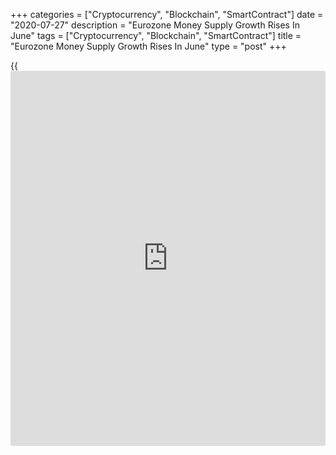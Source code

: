 +++
categories = ["Cryptocurrency", "Blockchain", "SmartContract"]
date = "2020-07-27"
description = "Eurozone Money Supply Growth Rises In June"
tags = ["Cryptocurrency", "Blockchain", "SmartContract"]
title = "Eurozone Money Supply Growth Rises In June"
type = "post"
+++

{{<iframe id="large-banner" src="https://www.bounty.group/#slide=16.0" width="100%" height="600" scrolling="no" style="border: 0px solid rgb(216, 221, 230); border-radius: 3px;">}}

Eurozone money supply growth accelerated in June, while growth in
private sector credit slowed marginally, data published by the European
Central Bank showed Monday.

The monetary aggregate M3 grew 9.2 percent on a yearly basis in June,
faster than the 8.9 percent rise in May. The rate was expected to climb
to 9.3 percent.

The narrow measure, M1, growth rose slightly to 12.6 percent from 12.5
percent in May.

In three months to June, the broad measure M3 growth came in at 8.8
percent.

Further, data showed that annual growth rate of credit to the private
sector slowed marginally to 4.8 percent in June from 4.9 percent in May.
Adjusted loans to the private sector also advanced 4.8 percent, slower
than the 5.3 percent rise in the previous month.

Adjusted loans to households grew at a steady pace of 3 percent, while
growth in loans to non-financial corporations eased to 7.1 percent from
7.3 percent in May.

For comments and feedback [contact](https://www.playgroundfx.com/contact/): editorial@rtt[news](https://www.letsplayfx.com/blog/forex-news-website/).com

[Economic News][1]

 **What parts of the world are seeing the best (and worst) economic
performances lately? Click[here][2] to check out our [Econ Scorecard][2]
and find out! See up-to-the-moment [ranking](https://www.playgroundfx.com/blog/crypto-exchange-ranking/)s for the best and worst
performers in [GDP][3], [unemployment rate][4], [inflation][5] and much
more.**

   1. www.rtt[news](https://www.letsplayfx.com/blog/forex-news-website/).com/Content/EconomicNews.aspx
   2. www.rtt[news](https://www.letsplayfx.com/blog/forex-news-website/).com/economic-scorecard/world-rank/PPI/highest-performance.aspx
   3. www.rtt[news](https://www.letsplayfx.com/blog/forex-news-website/).com/economic-scorecard/world-rank/GDP/highest-performance.aspx
   4. www.rtt[news](https://www.letsplayfx.com/blog/forex-news-website/).com/economic-scorecard/world-rank/unemployment-rate/lowest-performance.aspx
   5. www.rtt[news](https://www.letsplayfx.com/blog/forex-news-website/).com/economic-scorecard/world-rank/CPI/highest-performance.aspx